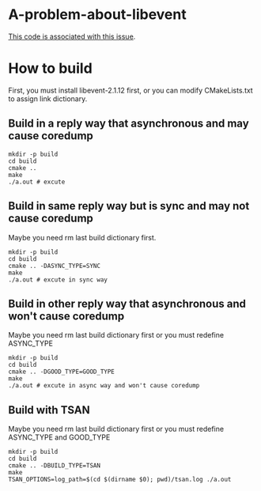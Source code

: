 # A-problem-about-libevent
[This code is associated with this issue](https://github.com/libevent/libevent/issues/1420).

# How to build
First, you must install libevent-2.1.12 first, or you can modify CMakeLists.txt to assign link dictionary.

## Build in a reply way that asynchronous and may cause coredump
```
mkdir -p build
cd build
cmake ..
make
./a.out # excute
```
## Build in same reply way but is sync and may not cause coredump
Maybe you need rm last build dictionary first.
```
mkdir -p build
cd build
cmake .. -DASYNC_TYPE=SYNC
make
./a.out # excute in sync way
```
## Build in other reply way that asynchronous and won't cause coredump
Maybe you need rm last build dictionary first or you must redefine ASYNC_TYPE
```
mkdir -p build
cd build
cmake .. -DGOOD_TYPE=GOOD_TYPE
make
./a.out # excute in async way and won't cause coredump
```
## Build with TSAN
Maybe you need rm last build dictionary first or you must redefine ASYNC_TYPE and GOOD_TYPE
```
mkdir -p build
cd build
cmake .. -DBUILD_TYPE=TSAN
make
TSAN_OPTIONS=log_path=$(cd $(dirname $0); pwd)/tsan.log ./a.out
```

